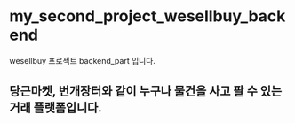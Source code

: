 # my_second_project_wesellbuy_backend
wesellbuy 프로젝트 backend_part 입니다.

<h2>당근마켓, 번개장터와 같이 누구나 물건을 사고 팔 수 있는 거래 플랫폼입니다.</h2>
